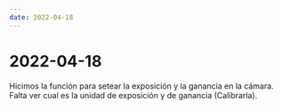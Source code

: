 ```yaml
---
date: 2022-04-18
---
```

# 2022-04-18
Hicimos la función para setear la exposición y la ganancia en la cámara. Falta ver cual es la unidad de exposición y de ganancia (Calibrarla).